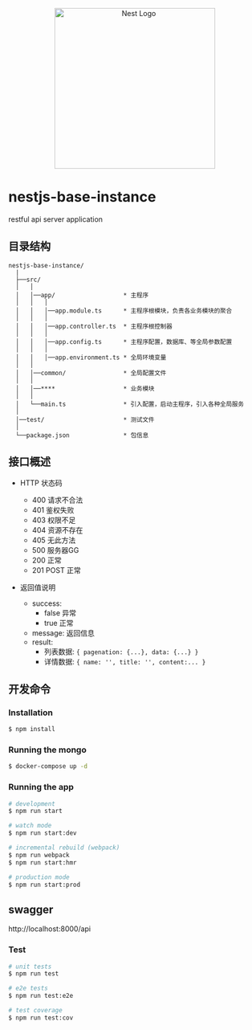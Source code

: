<p align="center">
  <a href="http://nestjs.com/" target="blank"><img src="https://nestjs.com/img/logo_text.svg" width="320" alt="Nest Logo" /></a>
</p>

# nestjs-base-instance
restful api server application

## 目录结构
```
nestjs-base-instance/
  |
  ├──src/
  │   │
  │   │──app/                   * 主程序
  │   │   │
  │   │   │──app.module.ts      * 主程序根模块，负责各业务模块的聚合
  │   │   │
  │   │   │──app.controller.ts  * 主程序根控制器
  │   │   │
  │   │   │──app.config.ts      * 主程序配置，数据库、等全局参数配置
  │   │   │
  │   │   │──app.environment.ts * 全局环境变量
  │   │
  │   │──common/                * 全局配置文件
  │   │
  │   │──****                   * 业务模块
  │   │
  │   └──main.ts                * 引入配置，启动主程序，引入各种全局服务
  │
  │──test/                      * 测试文件
  │
  └──package.json               * 包信息
```


## 接口概述
- HTTP 状态码
  - 400 请求不合法
  - 401 鉴权失败
  - 403 权限不足
  - 404 资源不存在
  - 405 无此方法
  - 500 服务器GG
  - 200 正常
  - 201 POST 正常

- 返回值说明
  - success:
    - false 异常
    - true 正常
  - message: 返回信息
  - result:
    - 列表数据: `{ pagenation: {...}, data: {...} }`
    - 详情数据: `{ name: '', title: '', content:... }`

## 开发命令

### Installation

```bash
$ npm install
```

### Running the mongo
```bash
$ docker-compose up -d
```

### Running the app

```bash
# development
$ npm run start

# watch mode
$ npm run start:dev

# incremental rebuild (webpack)
$ npm run webpack
$ npm run start:hmr

# production mode
$ npm run start:prod
```

## swagger
http://localhost:8000/api

### Test

```bash
# unit tests
$ npm run test

# e2e tests
$ npm run test:e2e

# test coverage
$ npm run test:cov
```